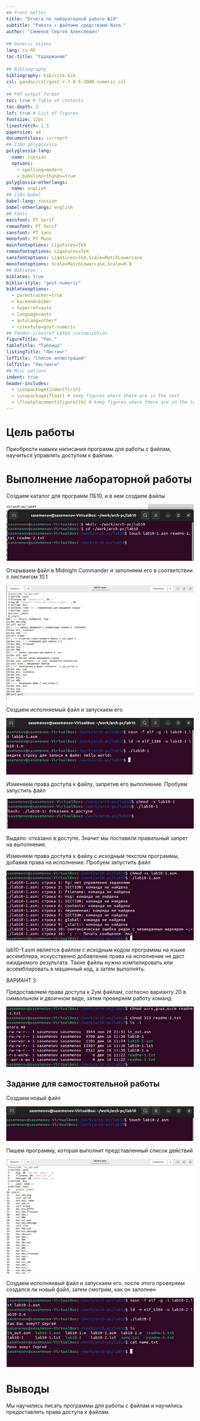 ```yaml
---
## Front matter
title: "Отчёта по лабораторной работе №10"
subtitle: "Работа с файлами средствами Nasm."
author: "Семенов Сергей Алексеевич"

## Generic otions
lang: ru-RU
toc-title: "Содержание"

## Bibliography
bibliography: bib/cite.bib
csl: pandoc/csl/gost-r-7-0-5-2008-numeric.csl

## Pdf output format
toc: true # Table of contents
toc-depth: 2
lof: true # List of figures
fontsize: 12pt
linestretch: 1.5
papersize: a4
documentclass: scrreprt
## I18n polyglossia
polyglossia-lang:
  name: russian
  options:
	- spelling=modern
	- babelshorthands=true
polyglossia-otherlangs:
  name: english
## I18n babel
babel-lang: russian
babel-otherlangs: english
## Fonts
mainfont: PT Serif
romanfont: PT Serif
sansfont: PT Sans
monofont: PT Mono
mainfontoptions: Ligatures=TeX
romanfontoptions: Ligatures=TeX
sansfontoptions: Ligatures=TeX,Scale=MatchLowercase
monofontoptions: Scale=MatchLowercase,Scale=0.9
## Biblatex
biblatex: true
biblio-style: "gost-numeric"
biblatexoptions:
  - parentracker=true
  - backend=biber
  - hyperref=auto
  - language=auto
  - autolang=other*
  - citestyle=gost-numeric
## Pandoc-crossref LaTeX customization
figureTitle: "Рис."
tableTitle: "Таблица"
listingTitle: "Листинг"
lofTitle: "Список иллюстраций"
lolTitle: "Листинги"
## Misc options
indent: true
header-includes:
  - \usepackage{indentfirst}
  - \usepackage{float} # keep figures where there are in the text
  - \floatplacement{figure}{H} # keep figures where there are in the text
---
```


# Цель работы

Приобрести навыки написания программ для работы с файлам, научиться управлять доступом к файлам.

# Выполнение лабораторной работы

Создаем каталог для программ ЛБ10, и в нем создаем файлы

![Создаем каталог с помощью команды mkdir и файлы с помощью команды touch](image/1.jpg)

Открываем файл в Midnight Commander и заполняем его в соответствии с листингом 10.1

![Заполняем файл](image/2.jpg)

Создаем исполняемый файл и запускаем его

![Запускаем файл и проверяем его работу](image/3.jpg)

Изменяем права доступа к файлу, запретив его выполнение. Пробуем запустить файл

![Используем команду chmod для установки нужных прав, после этого пытаемся запустить файл](image/4.jpg)

Выдало: отказано в доступе. Значит мы поставили правильный запрет на выполнение.

Изменяем права доступа к файлу с исходным текстом программы, добавив права на исполнение. Пробуем запустить файл

![Используем команду chmod для установки нужных прав, после этого пытаемся запустить файл](image/5.jpg)

lab10-1.asm является файлом с исходным кодом программы на языке ассемблера, искусственно добавление права на исполнение не даст ожидаемого результата. Такие файлы нужно компилировать или ассемблировать в машинный код, а затем выполнять.

ВАРИАНТ 3

Предоставляем права доступа к 2ум файлам, согласно варианту 20 в символьном и двоичном виде, затем проверяем работу команд

![Используем команду chmod для установки нужных прав, после этого проверяем правильность выполнения командой ls -l](image/6.jpg)

## Задание для самостоятельной работы

Создаем новый файл

![Создаем файл командой touch](image/7.jpg)

Пишем программу, которая выполнит представленный список действий

![Пишем программу в midnight commander](image/8.jpg)

Создаем исполняевый файл и запускаем его, после этого проверяем создался ли новый файл, затем смотрим, как он заполнен

![Проверяем работу программы](image/9.jpg)

# Выводы

Мы научились писать программы для работы с файлам и научились предоставлять права доступа к файлам.
